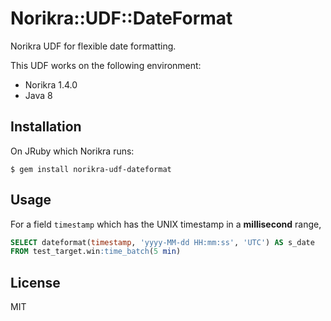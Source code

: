 # Norikra::UDF::DateFormat

Norikra UDF for flexible date formatting.

This UDF works on the following environment:

- Norikra 1.4.0
- Java 8

## Installation

On JRuby which Norikra runs:

    $ gem install norikra-udf-dateformat

## Usage

For a field `timestamp` which has the UNIX timestamp in a **millisecond** range,

```sql
SELECT dateformat(timestamp, 'yyyy-MM-dd HH:mm:ss', 'UTC') AS s_date
FROM test_target.win:time_batch(5 min)
```

## License

MIT
